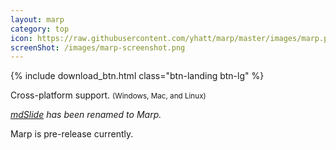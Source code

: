 ```yaml
---
layout: marp
category: top
icon: https://raw.githubusercontent.com/yhatt/marp/master/images/marp.png
screenShot: /images/marp-screenshot.png
---
```


<div class="text-center">
  {% include download_btn.html class="btn-landing btn-lg" %}
</div>

Cross-platform support. <small style="white-space: nowrap;">(Windows, Mac, and Linux)</small>

<p class="notice">
  <em><a href="https://github.com/yhatt/mdslide" target="_blink">mdSlide</a> has been renamed to Marp.</em>
</p>

<p class="notice">
  Marp is pre-release currently.
</p>